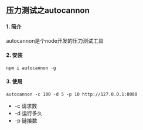 ## 压力测试之autocannon

#### 1. 简介

autocannon是个node开发的压力测试工具

#### 2. 安装

```shell
npm i autocannon -g
```

#### 3. 使用

```shell
autocannon -c 100 -d 5 -p 10 http://127.0.0.1:8080
```

- -c 请求数
- -d 运行多久
- -p 链接数